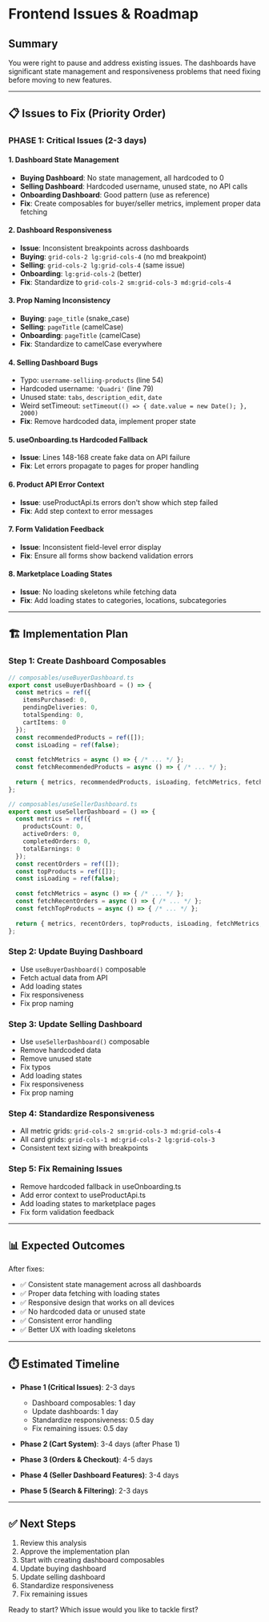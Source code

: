 # Frontend Issues & Roadmap

## Summary
You were right to pause and address existing issues. The dashboards have significant state management and responsiveness problems that need fixing before moving to new features.

---

## 📋 Issues to Fix (Priority Order)

### PHASE 1: Critical Issues (2-3 days)

#### 1. Dashboard State Management
- **Buying Dashboard**: No state management, all hardcoded to 0
- **Selling Dashboard**: Hardcoded username, unused state, no API calls
- **Onboarding Dashboard**: Good pattern (use as reference)
- **Fix**: Create composables for buyer/seller metrics, implement proper data fetching

#### 2. Dashboard Responsiveness
- **Issue**: Inconsistent breakpoints across dashboards
- **Buying**: `grid-cols-2 lg:grid-cols-4` (no md breakpoint)
- **Selling**: `grid-cols-2 lg:grid-cols-4` (same issue)
- **Onboarding**: `lg:grid-cols-2` (better)
- **Fix**: Standardize to `grid-cols-2 sm:grid-cols-3 md:grid-cols-4`

#### 3. Prop Naming Inconsistency
- **Buying**: `page_title` (snake_case)
- **Selling**: `pageTitle` (camelCase)
- **Onboarding**: `pageTitle` (camelCase)
- **Fix**: Standardize to camelCase everywhere

#### 4. Selling Dashboard Bugs
- Typo: `username-selliing-products` (line 54)
- Hardcoded username: `'Quadri'` (line 79)
- Unused state: `tabs`, `description_edit`, `date`
- Weird setTimeout: `setTimeout(() => { date.value = new Date(); }, 2000)`
- **Fix**: Remove hardcoded data, implement proper state

#### 5. useOnboarding.ts Hardcoded Fallback
- **Issue**: Lines 148-168 create fake data on API failure
- **Fix**: Let errors propagate to pages for proper handling

#### 6. Product API Error Context
- **Issue**: useProductApi.ts errors don't show which step failed
- **Fix**: Add step context to error messages

#### 7. Form Validation Feedback
- **Issue**: Inconsistent field-level error display
- **Fix**: Ensure all forms show backend validation errors

#### 8. Marketplace Loading States
- **Issue**: No loading skeletons while fetching data
- **Fix**: Add loading states to categories, locations, subcategories

---

## 🏗️ Implementation Plan

### Step 1: Create Dashboard Composables
```typescript
// composables/useBuyerDashboard.ts
export const useBuyerDashboard = () => {
  const metrics = ref({
    itemsPurchased: 0,
    pendingDeliveries: 0,
    totalSpending: 0,
    cartItems: 0
  });
  const recommendedProducts = ref([]);
  const isLoading = ref(false);
  
  const fetchMetrics = async () => { /* ... */ };
  const fetchRecommendedProducts = async () => { /* ... */ };
  
  return { metrics, recommendedProducts, isLoading, fetchMetrics, fetchRecommendedProducts };
};

// composables/useSellerDashboard.ts
export const useSellerDashboard = () => {
  const metrics = ref({
    productsCount: 0,
    activeOrders: 0,
    completedOrders: 0,
    totalEarnings: 0
  });
  const recentOrders = ref([]);
  const topProducts = ref([]);
  const isLoading = ref(false);
  
  const fetchMetrics = async () => { /* ... */ };
  const fetchRecentOrders = async () => { /* ... */ };
  const fetchTopProducts = async () => { /* ... */ };
  
  return { metrics, recentOrders, topProducts, isLoading, fetchMetrics, fetchRecentOrders, fetchTopProducts };
};
```

### Step 2: Update Buying Dashboard
- Use `useBuyerDashboard()` composable
- Fetch actual data from API
- Add loading states
- Fix responsiveness
- Fix prop naming

### Step 3: Update Selling Dashboard
- Use `useSellerDashboard()` composable
- Remove hardcoded data
- Remove unused state
- Fix typos
- Add loading states
- Fix responsiveness
- Fix prop naming

### Step 4: Standardize Responsiveness
- All metric grids: `grid-cols-2 sm:grid-cols-3 md:grid-cols-4`
- All card grids: `grid-cols-1 md:grid-cols-2 lg:grid-cols-3`
- Consistent text sizing with breakpoints

### Step 5: Fix Remaining Issues
- Remove hardcoded fallback in useOnboarding.ts
- Add error context to useProductApi.ts
- Add loading states to marketplace pages
- Fix form validation feedback

---

## 📊 Expected Outcomes

After fixes:
- ✅ Consistent state management across all dashboards
- ✅ Proper data fetching with loading states
- ✅ Responsive design that works on all devices
- ✅ No hardcoded data or unused state
- ✅ Consistent error handling
- ✅ Better UX with loading skeletons

---

## ⏱️ Estimated Timeline

- **Phase 1 (Critical Issues)**: 2-3 days
  - Dashboard composables: 1 day
  - Update dashboards: 1 day
  - Standardize responsiveness: 0.5 day
  - Fix remaining issues: 0.5 day

- **Phase 2 (Cart System)**: 3-4 days (after Phase 1)
- **Phase 3 (Orders & Checkout)**: 4-5 days
- **Phase 4 (Seller Dashboard Features)**: 3-4 days
- **Phase 5 (Search & Filtering)**: 2-3 days

---

## ✅ Next Steps

1. Review this analysis
2. Approve the implementation plan
3. Start with creating dashboard composables
4. Update buying dashboard
5. Update selling dashboard
6. Standardize responsiveness
7. Fix remaining issues

Ready to start? Which issue would you like to tackle first?


